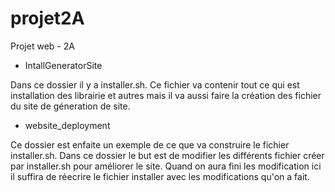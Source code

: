 # projet2A
Projet web - 2A

 - IntallGeneratorSite

 Dans ce dossier il y a installer.sh. Ce fichier va contenir tout ce qui est installation des librairie et autres mais il va aussi faire la création des fichier du site de géneration de site.


- website_deployment

Ce dossier est enfaite un exemple de ce que va construire le fichier installer.sh. Dans ce dossier le but est de modifier les différents fichier créer par installer.sh pour améliorer le site. Quand on aura fini les modification ici il suffira de réecrire le fichier installer avec les modifications qu'on a fait.